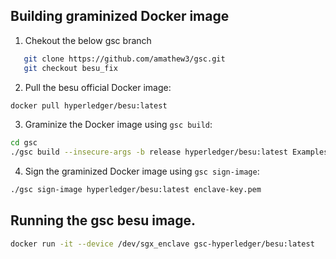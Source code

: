 
## Building graminized Docker image

1. Chekout the below gsc branch
```bash
   git clone https://github.com/amathew3/gsc.git
   git checkout besu_fix 
```

2. Pull the besu official Docker image:
```bash
docker pull hyperledger/besu:latest
```

3. Graminize the Docker image using `gsc build`:
```bash
cd gsc
./gsc build --insecure-args -b release hyperledger/besu:latest Examples/besu/besu.manifest
```

4. Sign the graminized Docker image using `gsc sign-image`:
```bash
./gsc sign-image hyperledger/besu:latest enclave-key.pem
```

## Running the gsc besu image.
```bash
docker run -it --device /dev/sgx_enclave gsc-hyperledger/besu:latest
```
